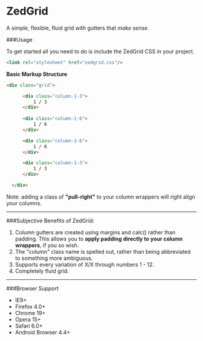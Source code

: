 ZedGrid
=======

A simple, flexible, fluid grid with gutters that *make sense*.



###Usage

To get started all you need to do is include the ZedGrid CSS in your project.

 ```html
 <link rel="stylesheet" href="zedgrid.css"/>
 ```
 
 **Basic Markup Structure**
  ```html
  <div class="grid">

        <div class="column-1-3">
            1 / 3
        </div>
        
        <div class="column-1-6">
            1 / 6
        </div>

        <div class="column-1-6">
            1 / 6
        </div>

        <div class="column-1-3">
            1 / 3
        </div>

    </div>
 ```
 
Note: adding a class of __"pull-right"__ to your column wrappers will right align your columns.

---

###Subjective Benefits of ZedGrid:
1. Column gutters are created using margins and calc() rather than padding. This allows you to **apply padding directly to your column wrappers**, if you so wish.
2. The "column" class name is spelled out, rather than being abbreviated to something more ambiguous.
3. Supports every variation of X/X through numbers 1 - 12.
4. Completely fluid grid.

---

###Browser Support
* IE9+
* Firefox 4.0+
* Chrome 19+
* Opera 15+
* Safari 6.0+
* Android Browser 4.4+



